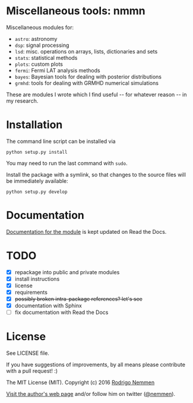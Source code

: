 Miscellaneous tools: nmmn
===================

Miscellaneous modules for:

* `astro`: astronomy
* `dsp`: signal processing
* `lsd`: misc. operations on arrays, lists, dictionaries and sets
* `stats`: statistical methods
* `plots`: custom plots
* `fermi`: Fermi LAT analysis methods
* `bayes`: Bayesian tools for dealing with posterior distributions
* `grmhd`: tools for dealing with GRMHD numerical simulations

These are modules I wrote which I find useful -- for whatever reason -- in my research.

# Installation

The command line script can be installed via

    python setup.py install

You may need to run the last command with `sudo`.

Install the package with a symlink, so that changes to the source files will be immediately available:

    python setup.py develop

# Documentation

[Documentation for the module](http://nmmn.readthedocs.io/en/latest/#) is kept updated on Read the Docs.


# TODO

* [x] repackage into public and private modules
* [x] install instructions
* [x] license
* [x] requirements
* [x] ~~possibly broken intra-package references? let's see~~
* [x] documentation with Sphinx
* [ ] fix documentation with Read the Docs

# License

See LICENSE file.

If you have suggestions of improvements, by all means please contribute with a pull request!  :)

The MIT License (MIT). Copyright (c) 2016 [Rodrigo Nemmen](http://rodrigonemmen.com)

[Visit the author's web page](http://rodrigonemmen.com/) and/or follow him on twitter ([@nemmen](https://twitter.com/nemmen)).